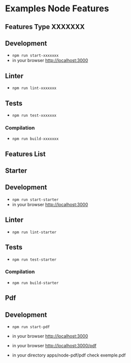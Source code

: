 # Examples Node Features


## Features Type XXXXXXX
## Development
* `npm run start-xxxxxxx`
* in your browser [http://localhost:3000](http://localhost:3000) 

## Linter
* `npm run lint-xxxxxxx`

## Tests
* `npm run test-xxxxxxx`

### Compilation
* `npm run build-xxxxxxx`       


## Features List

## Starter
## Development
* `npm run start-starter`
* in your browser [http://localhost:3000](http://localhost:3000) 

## Linter
* `npm run lint-starter`

## Tests
* `npm run test-starter`

### Compilation
* `npm run build-starter`       



## Pdf
## Development
* `npm run start-pdf`
* in your browser [http://localhost:3000](http://localhost:3000) 
* in your browser [http://localhost:3000/pdf](http://localhost:3000/pdf) 

* in your directory apps/node-pdf/pdf check exemple.pdf

